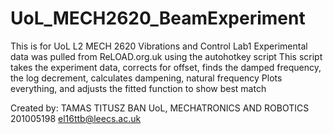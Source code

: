 # UoL_MECH2620_BeamExperiment
This is for UoL L2 MECH 2620 Vibrations and Control Lab1
Experimental data was pulled from ReLOAD.org.uk using the autohotkey script
This script takes the experiment data, corrects for offset, finds the damped frequency,
the log decrement, calculates dampening, natural frequency
Plots everything, and adjusts the fitted function to show best match

Created by: TAMAS TITUSZ BAN
UoL, MECHATRONICS AND ROBOTICS
201005198
el16ttb@leecs.ac.uk